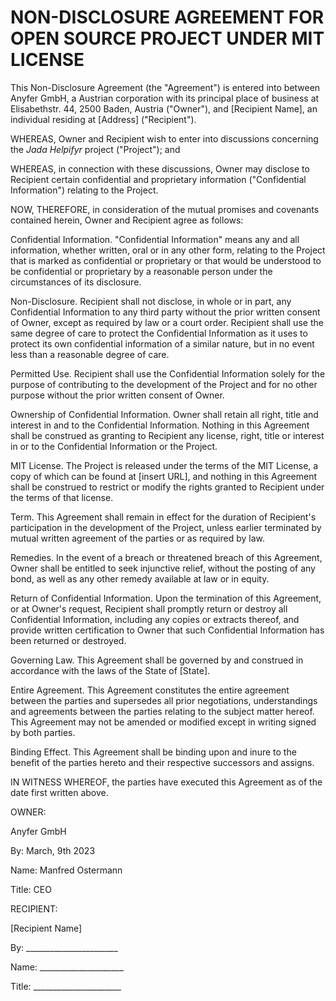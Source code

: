 # NON-DISCLOSURE AGREEMENT FOR OPEN SOURCE PROJECT UNDER MIT LICENSE

This Non-Disclosure Agreement (the "Agreement") is entered into between Anyfer GmbH, a Austrian corporation with its principal place of business at Elisabethstr. 44, 2500 Baden, Austria ("Owner"), and [Recipient Name], an individual residing at [Address] ("Recipient").

WHEREAS, Owner and Recipient wish to enter into discussions concerning the *Jada Helpifyr* project ("Project"); and

WHEREAS, in connection with these discussions, Owner may disclose to Recipient certain confidential and proprietary information ("Confidential Information") relating to the Project.

NOW, THEREFORE, in consideration of the mutual promises and covenants contained herein, Owner and Recipient agree as follows:

Confidential Information. "Confidential Information" means any and all information, whether written, oral or in any other form, relating to the Project that is marked as confidential or proprietary or that would be understood to be confidential or proprietary by a reasonable person under the circumstances of its disclosure.

Non-Disclosure. Recipient shall not disclose, in whole or in part, any Confidential Information to any third party without the prior written consent of Owner, except as required by law or a court order. Recipient shall use the same degree of care to protect the Confidential Information as it uses to protect its own confidential information of a similar nature, but in no event less than a reasonable degree of care.

Permitted Use. Recipient shall use the Confidential Information solely for the purpose of contributing to the development of the Project and for no other purpose without the prior written consent of Owner.

Ownership of Confidential Information. Owner shall retain all right, title and interest in and to the Confidential Information. Nothing in this Agreement shall be construed as granting to Recipient any license, right, title or interest in or to the Confidential Information or the Project.

MIT License. The Project is released under the terms of the MIT License, a copy of which can be found at [insert URL], and nothing in this Agreement shall be construed to restrict or modify the rights granted to Recipient under the terms of that license.

Term. This Agreement shall remain in effect for the duration of Recipient's participation in the development of the Project, unless earlier terminated by mutual written agreement of the parties or as required by law.

Remedies. In the event of a breach or threatened breach of this Agreement, Owner shall be entitled to seek injunctive relief, without the posting of any bond, as well as any other remedy available at law or in equity.

Return of Confidential Information. Upon the termination of this Agreement, or at Owner's request, Recipient shall promptly return or destroy all Confidential Information, including any copies or extracts thereof, and provide written certification to Owner that such Confidential Information has been returned or destroyed.

Governing Law. This Agreement shall be governed by and construed in accordance with the laws of the State of [State].

Entire Agreement. This Agreement constitutes the entire agreement between the parties and supersedes all prior negotiations, understandings and agreements between the parties relating to the subject matter hereof. This Agreement may not be amended or modified except in writing signed by both parties.

Binding Effect. This Agreement shall be binding upon and inure to the benefit of the parties hereto and their respective successors and assigns.

IN WITNESS WHEREOF, the parties have executed this Agreement as of the date first written above.

OWNER:

Anyfer GmbH

By: March, 9th 2023

Name: Manfred Ostermann

Title: CEO

RECIPIENT:

[Recipient Name]

By: _______________________

Name: _____________________

Title: ______________________
